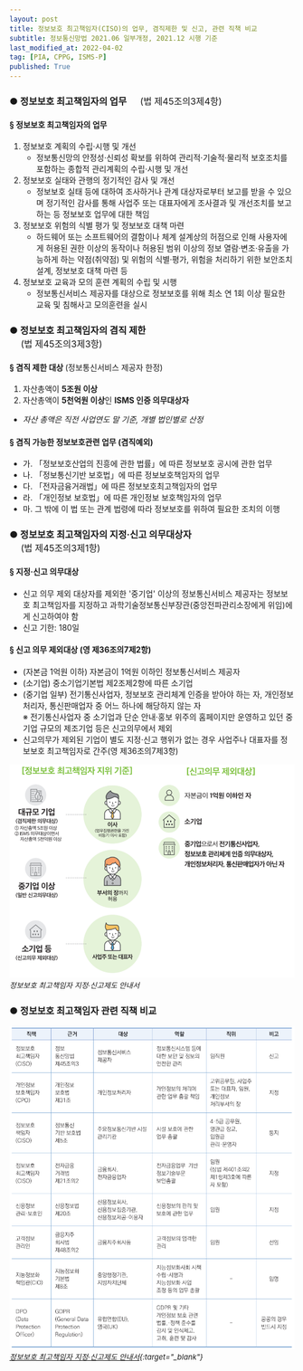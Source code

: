 ```yaml
---
layout: post
title: 정보보호 최고책임자(CISO)의 업무, 겸직제한 및 신고, 관련 직책 비교
subtitle: 정보통신망법 2021.06 일부개정, 2021.12 시행 기준
last_modified_at: 2022-04-02
tag: [PIA, CPPG, ISMS-P]
published: True
---
```



### ● 정보보호 최고책임자의 업무 <span style="font-weight: normal;font-size: medium;margin-left: 20px;">(법 제45조의3제4항)</span>

#### § 정보보호 최고책임자의 업무
1. 정보보호 계획의 수립·시행 및 개선
   - 정보통신망의 안정성·신뢰성 확보를 위하여 관리적·기술적·물리적 보호조치를 포함하는 종합적 관리계획의 수립·시행 및 개선  
2. 정보보호 실태와 관행의 정기적인 감사 및 개선
   - 정보보호 실태 등에 대하여 조사하거나 관계 대상자로부터 보고를 받을 수 있으며 정기적인 감사를 통해 사업주 또는 대표자에게 조사결과 및 개선조치를 보고하는 등 정보보호 업무에 대한 책임
3. 정보보호 위험의 식별 평가 및 정보보호 대책 마련
   - 하드웨어 또는 소프트웨어의 결함이나 체계 설계상의 허점으로 인해  사용자에게 허용된 권한 이상의 동작이나 허용된 범위 이상의 정보 열람·변조·유출을 가능하게 하는 약점(취약점) 및 위험의 식별·평가, 위험을 처리하기 위한 보안조치 설계, 정보보호 대책 마련 등
4. 정보보호 교육과 모의 훈련 계획의 수립 및 시행
   - 정보통신서비스  제공자를  대상으로 정보보호를 위해 최소 연 1회 이상 필요한 교육 및 침해사고 모의훈련을 실시

### ● 정보보호 최고책임자의 겸직 제한 <br/><span style="font-weight: normal;font-size: medium;margin-left: 20px;">(법 제45조의3제3항)</span>

#### § 겸직 제한 대상 <span style="font-weight: normal">(정보통신서비스 제공자 한정)</span>
1. 자산총액이 **5조원 이상**
2. 자산총액이 **5천억원 이상**인 **ISMS 인증 의무대상자** 
- _자산 총액은 직전 사업연도 말 기준, 개별 법인별로 산정_

#### § 겸직 가능한 정보보호관련 업무 **(겸직예외)**
- 가. 「정보보호산업의 진흥에 관한 법률」에 따른 정보보호 공시에 관한 업무  
- 나. 「정보통신기반 보호법」에 따른 정보보호책임자의 업무  
- 다. 「전자금융거래법」에 따른 정보보호최고책임자의 업무  
- 라. 「개인정보 보호법」에 따른 개인정보 보호책임자의 업무  
- 마. 그 밖에 이 법 또는 관계 법령에 따라 정보보호를 위하여 필요한 조치의 이행  
  

### ● 정보보호 최고책임자의 지정·신고 의무대상자 <br/><span style="font-weight: normal;font-size: medium;margin-left: 20px;">(법 제45조의3제1항)</span>

#### § 지정·신고 의무대상 
- 신고 의무 제외 대상자를 제외한 '중기업' 이상의 정보통신서비스 제공자는 정보보호 최고책임자를 지정하고 과학기술정보통신부장관(중앙전파관리소장에게 위임)에게 신고하여야 함
- 신고 기한: 180일

#### § 신고 의무 제외대상 (영 제36조의7제2항)
- (자본금 1억원 이하) 자본금이 1억원 이하인 정보통신서비스 제공자
- (소기업) 중소기업기본법 제2조제2항에 따른 소기업
- (중기업 일부) 전기통신사업자, 정보보호 관리체계 인증을 받아야 하는 자, 개인정보처리자, 통신판매업자 중 어느 하나에 해당하지 않는 자  
  ※ 전기통신사업자 중 소기업과 단순 안내·홍보 위주의 홈페이지만 운영하고 있던 중기업 규모의 제조기업 등은 신고의무에서 제외
- 신고의무가 제외된 기업이 별도 지정·신고 행위가 없는 경우 사업주나 대표자를 정보보호 최고책임자로 간주(영 제36조의7제3항)

![](../../img/2022-01-07-정보보호%20최고책임자%20비교/2022-04-02-00-50-06.png)
<span style="font-size: small;font-style: italic;">정보보호 최고책임자 지정·신고제도 안내서</span>  

<p></p>

### ● 정보보호 최고책임자 관련 직책 비교

![](../../img/2022-01-07-정보보호%20최고책임자%20비교/2022-01-07-11-58-23.png)  
<span style="font-size: small;font-style: italic;">[정보보호 최고책임자 지정·신고제도 안내서](https://www.krcert.or.kr/data/guideView.do?bulletin_writing_sequence=36408&queryString=YnVsbGV0aW5fd3JpdGluZ19zZXF1ZW5jZT0zNjQwOA==){:target="_blank"}</span>  




